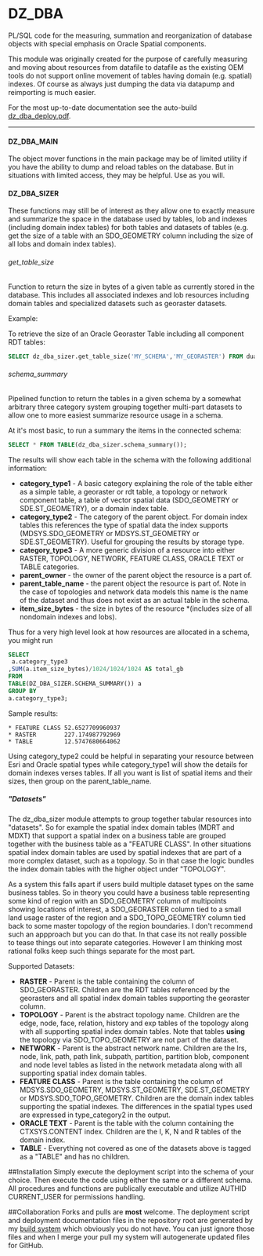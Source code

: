 <h1>DZ_DBA</h1>

PL/SQL code for the measuring, summation and reorganization of database objects with special emphasis on Oracle Spatial components.

This module was originally created for the purpose of carefully measuring and moving about resources from datafile to datafile as the existing OEM tools do not support online movement of tables having domain (e.g. spatial) indexes.  Of course as always just dumping the data via datapump and reimporting is much easier.

For the most up-to-date documentation see the auto-build  [dz_dba_deploy.pdf](https://github.com/pauldzy/DZ_DBA/blob/master/dz_dba_deploy.pdf).

<hr/>

<h4>DZ_DBA_MAIN</h4>
The object mover functions in the main package may be of limited utility if you have the ability to dump and reload tables on the database.  But in situations with limited access, they may be helpful.  Use as you will.  

<h4>DZ_DBA_SIZER</h4>
These functions may still be of interest as they allow one to exactly measure and summarize the space in the database used by tables, lob and indexes (including domain index tables) for both tables and datasets of tables (e.g. get the size of a table with an SDO_GEOMETRY column including the size of all lobs and domain index tables).

<h6>get_table_size</h6>

Function to return the size in bytes of a given table as currently stored in the database.  This includes all associated indexes and lob resources including domain tables and specialized datasets such as georaster datasets.

Example:

To retrieve the size of an Oracle Georaster Table including all component RDT tables:
```SQL
SELECT dz_dba_sizer.get_table_size('MY_SCHEMA','MY_GEORASTER') FROM dual;
```

<h6>schema_summary</h6>

Pipelined function to return the tables in a given schema by a somewhat arbitrary three category system grouping together multi-part datasets to allow one to more easiest summarize resource usage in a schema.

At it's most basic, to run a summary the items in the connected schema:
```SQL
SELECT * FROM TABLE(dz_dba_sizer.schema_summary());
```
The results will show each table in the schema with the following additional information:
* **category_type1** - A basic category explaining the role of the table either as a simple table, a georaster or rdt table, a topology or network component table, a table of vector spatial data (SDO_GEOMETRY or SDE.ST_GEOMETRY), or a domain index table.
* **category_type2** - The category of the parent object.  For domain index tables this references the type of spatial data the index supports (MDSYS.SDO_GEOMETRY or MDSYS.ST_GEOMETRY or SDE.ST_GEOMETRY).  Useful for grouping the results by storage type.
* **category_type3** - A more generic division of a resource into either RASTER, TOPOLOGY, NETWORK, FEATURE CLASS, ORACLE TEXT or TABLE categories.
* **parent_owner** - the owner of the parent object the resource is a part of.
* **parent_table_name** - the parent object the resource is part of.  Note in the case of topologies and network data models this name is the name of the dataset and thus does not exist as an actual table in the schema.
* **item_size_bytes** - the size in bytes of the resource *(includes size of all nondomain indexes and lobs).

Thus for a very high level look at how resources are allocated in a schema, you might run
```SQL
SELECT 
 a.category_type3 
,SUM(a.item_size_bytes)/1024/1024/1024 AS total_gb
FROM 
TABLE(DZ_DBA_SIZER.SCHEMA_SUMMARY()) a
GROUP BY
a.category_type3;
```
Sample results:
```
* FEATURE CLASS 52.6527709960937
* RASTER        227.174987792969
* TABLE         12.5747680664062
```
Using category_type2 could be helpful in separating your resource between Esri and Oracle spatial types while category_type1 will show the details for domain indexes verses tables.  If all you want is list of spatial items and their sizes, then group on the parent_table_name.

<h5>"Datasets"</h5>

The dz_dba_sizer module attempts to group together tabular resources into "datasets".  So for example the spatial index domain tables (MDRT and MDXT) that support a spatial index on a business table are grouped together with the business table as a "FEATURE CLASS".  In other situations spatial index domain tables are used by spatial indexes that are part of a more complex dataset, such as a topology.  So in that case the logic bundles the index domain tables with the higher object under "TOPOLOGY".

As a system this falls apart if users build multiple dataset types on the same business tables.  So in theory you could have a business table representing some kind of region with an SDO_GEOMETRY column of multipoints showing locations of interest, a SDO_GEORASTER column tied to a small land usage raster of the region and a SDO_TOPO_GEOMETRY column tied back to some master topology of the region boundaries.  I don't recommend such an appproach but you can do that.  In that case its not really possible to tease things out into separate categories.  However I am thinking most rational folks keep such things separate for the most part.

Supported Datasets:
* **RASTER** - Parent is the table containing the column of SDO_GEORASTER. Children are the RDT tables referenced by the georasters and all spatial index domain tables supporting the georaster column.
* **TOPOLOGY** - Parent is the abstract topology name.  Children are the edge, node, face, relation, history and exp tables of the topology along with all supporting spatial index domain tables.  Note that tables **using** the topology via SDO_TOPO_GEOMETRY are not part of the dataset.  
* **NETWORK** - Parent is the abstract network name.  Children are the lrs, node, link, path, path link, subpath, partition, partition blob, component and node level tables as listed in the network metadata along with all supporting spatial index domain tables.  
* **FEATURE CLASS** - Parent is the table containing the column of MDSYS.SDO_GEOMETRY, MDSYS.ST_GEOMETRY, SDE.ST_GEOMETRY or MDSYS.SDO_TOPO_GEOMETRY.  Children are the domain index tables supporting the spatial indexes.  The differences in the spatial types used are expressed in type_category2 in the output.
* **ORACLE TEXT** - Parent is the table with the column containing the CTXSYS.CONTENT index.  Children are the I, K, N and R tables of the domain index.
* **TABLE** - Everything not covered as one of the datasets above is tagged as a "TABLE" and has no children.

##Installation
Simply execute the deployment script into the schema of your choice.  Then execute the code using either the same or a different schema.  All procedures and functions are publically executable and utilize AUTHID CURRENT_USER for permissions handling.

##Collaboration
Forks and pulls are **most** welcome.  The deployment script and deployment documentation files in the repository root are generated by my [build system](https://github.com/pauldzy/Speculative_PLSQL_CI) which obviously you do not have.  You can just ignore those files and when I merge your pull my system will autogenerate updated files for GitHub.
